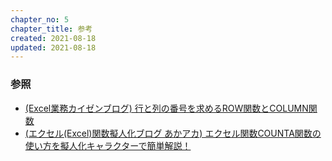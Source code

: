 ```yaml
---
chapter_no: 5
chapter_title: 参考
created: 2021-08-18
updated: 2021-08-18
---
```

### 参照
- [(Excel業務カイゼンブログ) 行と列の番号を求めるROW関数とCOLUMN関数](https://www.forguncy.com/blog/20170614_row_column)
- [(エクセル(Excel)関数擬人化ブログ あかアカ) エクセル関数COUNTA関数の使い方を擬人化キャラクターで簡単解説！](https://aka-aca.com/counta-01/)
